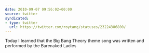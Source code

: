 ```yaml
---
date: 2010-09-07 09:56:02+00:00
source: twitter
syndicated:
- type: twitter
  url: https://twitter.com/roytang/statuses/23224386800/
---
```


Today I learned that the Big Bang Theory theme song was written and performed by the Barenaked Ladies
